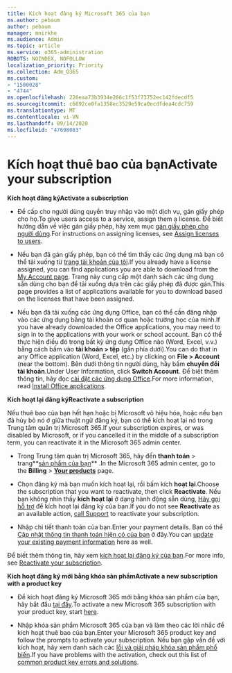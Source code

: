 ```yaml
---
title: Kích hoạt đăng ký Microsoft 365 của bạn
ms.author: pebaum
author: pebaum
manager: mnirkhe
ms.audience: Admin
ms.topic: article
ms.service: o365-administration
ROBOTS: NOINDEX, NOFOLLOW
localization_priority: Priority
ms.collection: Adm_O365
ms.custom:
- "1500028"
- "4744"
ms.openlocfilehash: 226eaa73b3934e266c1f53f73752ec142fdecdf5
ms.sourcegitcommit: c6692ce0fa1358ec3529e59ca0ecdfdea4cdc759
ms.translationtype: MT
ms.contentlocale: vi-VN
ms.lasthandoff: 09/14/2020
ms.locfileid: "47698083"
---
```

# <a name="activate-your-subscription"></a><span data-ttu-id="98f73-102">Kích hoạt thuê bao của bạn</span><span class="sxs-lookup"><span data-stu-id="98f73-102">Activate your subscription</span></span>

<span data-ttu-id="98f73-103">**Kích hoạt đăng ký**</span><span class="sxs-lookup"><span data-stu-id="98f73-103">**Activate a subscription**</span></span>

- <span data-ttu-id="98f73-104">Để cấp cho người dùng quyền truy nhập vào một dịch vụ, gán giấy phép cho họ.</span><span class="sxs-lookup"><span data-stu-id="98f73-104">To give users access to a service, assign them a license.</span></span> <span data-ttu-id="98f73-105">Để biết hướng dẫn về việc gán giấy phép, hãy xem mục [gán giấy phép cho người dùng](https://docs.microsoft.com/microsoft-365/admin/manage/assign-licenses-to-users).</span><span class="sxs-lookup"><span data-stu-id="98f73-105">For instructions on assigning licenses, see [Assign licenses to users](https://docs.microsoft.com/microsoft-365/admin/manage/assign-licenses-to-users).</span></span>

- <span data-ttu-id="98f73-106">Nếu bạn đã gán giấy phép, bạn có thể tìm thấy các ứng dụng mà bạn có thể tải xuống từ [trang tài khoản của tôi](https://portal.office.com/account/#installs).</span><span class="sxs-lookup"><span data-stu-id="98f73-106">If you already have a license assigned, you can find applications you are able to download from the [My Account page](https://portal.office.com/account/#installs).</span></span> <span data-ttu-id="98f73-107">Trang này cung cấp một danh sách các ứng dụng sẵn dùng cho bạn để tải xuống dựa trên các giấy phép đã được gán.</span><span class="sxs-lookup"><span data-stu-id="98f73-107">This page provides a list of applications available for you to download based on the licenses that have been assigned.</span></span>

- <span data-ttu-id="98f73-108">Nếu bạn đã tải xuống các ứng dụng Office, bạn có thể cần đăng nhập vào các ứng dụng bằng tài khoản cơ quan hoặc trường học của mình.</span><span class="sxs-lookup"><span data-stu-id="98f73-108">If you have already downloaded the Office applications, you may need to sign in to the applications with your work or school account.</span></span> <span data-ttu-id="98f73-109">Bạn có thể thực hiện điều đó trong bất kỳ ứng dụng Office nào (Word, Excel, v.v.) bằng cách bấm vào **tài khoản > tệp** (gần phía dưới).</span><span class="sxs-lookup"><span data-stu-id="98f73-109">You can do that in any Office application (Word, Excel, etc.) by clicking on **File > Account** (near the bottom).</span></span> <span data-ttu-id="98f73-110">Bên dưới thông tin người dùng, hãy bấm **chuyển đổi tài khoản**.</span><span class="sxs-lookup"><span data-stu-id="98f73-110">Under User Information, click **Switch Account**.</span></span> <span data-ttu-id="98f73-111">Để biết thêm thông tin, hãy đọc [cài đặt các ứng dụng Office](https://docs.microsoft.com/microsoft-365/admin/setup/install-applications).</span><span class="sxs-lookup"><span data-stu-id="98f73-111">For more information, read [Install Office applications](https://docs.microsoft.com/microsoft-365/admin/setup/install-applications).</span></span>

<span data-ttu-id="98f73-112">**Kích hoạt lại đăng ký**</span><span class="sxs-lookup"><span data-stu-id="98f73-112">**Reactivate a subscription**</span></span>

<span data-ttu-id="98f73-113">Nếu thuê bao của bạn hết hạn hoặc bị Microsoft vô hiệu hóa, hoặc nếu bạn đã hủy bỏ nó ở giữa thuật ngữ đăng ký, bạn có thể kích hoạt lại nó trong Trung tâm quản trị Microsoft 365.</span><span class="sxs-lookup"><span data-stu-id="98f73-113">If your subscription expires, or was disabled by Microsoft, or if you cancelled it in the middle of a subscription term, you can reactivate it in the Microsoft 365 admin center.</span></span>

- <span data-ttu-id="98f73-114">Trong Trung tâm quản trị Microsoft 365, hãy đến **thanh toán**  >  trang**[sản phẩm của bạn](https://go.microsoft.com/fwlink/p/?linkid=842054)** .</span><span class="sxs-lookup"><span data-stu-id="98f73-114">In the Microsoft 365 admin center, go to the **Billing** > **[Your products](https://go.microsoft.com/fwlink/p/?linkid=842054)** page.</span></span>

- <span data-ttu-id="98f73-115">Chọn đăng ký mà bạn muốn kích hoạt lại, rồi bấm kích **hoạt lại**.</span><span class="sxs-lookup"><span data-stu-id="98f73-115">Choose the subscription that you want to reactivate, then click **Reactivate**.</span></span> <span data-ttu-id="98f73-116">Nếu bạn không nhìn thấy **kích hoạt lại** ở dạng hành động sẵn dùng, [Hãy gọi hỗ trợ](https://docs.microsoft.com/microsoft-365/admin/contact-support-for-business-products) để kích hoạt lại đăng ký của bạn.</span><span class="sxs-lookup"><span data-stu-id="98f73-116">If you do not see **Reactivate** as an available action, [call Support](https://docs.microsoft.com/microsoft-365/admin/contact-support-for-business-products) to reactivate your subscription.</span></span>

- <span data-ttu-id="98f73-117">Nhập chi tiết thanh toán của bạn.</span><span class="sxs-lookup"><span data-stu-id="98f73-117">Enter your payment details.</span></span> <span data-ttu-id="98f73-118">Bạn có thể [Cập nhật thông tin thanh toán hiện có của bạn](https://docs.microsoft.com/microsoft-365/commerce/billing-and-payments/manage-payment-methods) ở đây.</span><span class="sxs-lookup"><span data-stu-id="98f73-118">You can [update your existing payment information](https://docs.microsoft.com/microsoft-365/commerce/billing-and-payments/manage-payment-methods) here as well.</span></span>

<span data-ttu-id="98f73-119">Để biết thêm thông tin, hãy xem [kích hoạt lại đăng ký của bạn](https://docs.microsoft.com/microsoft-365/commerce/subscriptions/reactivate-your-subscription).</span><span class="sxs-lookup"><span data-stu-id="98f73-119">For more info, see [Reactivate your subscription](https://docs.microsoft.com/microsoft-365/commerce/subscriptions/reactivate-your-subscription).</span></span>

<span data-ttu-id="98f73-120">**Kích hoạt đăng ký mới bằng khóa sản phẩm**</span><span class="sxs-lookup"><span data-stu-id="98f73-120">**Activate a new subscription with a product key**</span></span>

- <span data-ttu-id="98f73-121">Để kích hoạt đăng ký Microsoft 365 mới bằng khóa sản phẩm của bạn, hãy bắt đầu [tại đây](https://support.office.com/article/where-to-enter-your-office-product-key-0a82e5ae-739e-4b92-a6f4-2ec780c185db).</span><span class="sxs-lookup"><span data-stu-id="98f73-121">To activate a new Microsoft 365 subscription with your product key, start [here](https://support.office.com/article/where-to-enter-your-office-product-key-0a82e5ae-739e-4b92-a6f4-2ec780c185db).</span></span>

- <span data-ttu-id="98f73-122">Nhập khóa sản phẩm Microsoft 365 của bạn và làm theo các lời nhắc để kích hoạt thuê bao của bạn.</span><span class="sxs-lookup"><span data-stu-id="98f73-122">Enter your Microsoft 365 product key and follow the prompts to activate your subscription.</span></span> <span data-ttu-id="98f73-123">Nếu bạn gặp vấn đề với kích hoạt, hãy xem danh sách các [lỗi và giải pháp khóa sản phẩm phổ biến](https://docs.microsoft.com/microsoft-365/commerce/product-key-errors-and-solutions).</span><span class="sxs-lookup"><span data-stu-id="98f73-123">If you have problems with the activation, check out this list of [common product key errors and solutions](https://docs.microsoft.com/microsoft-365/commerce/product-key-errors-and-solutions).</span></span>
